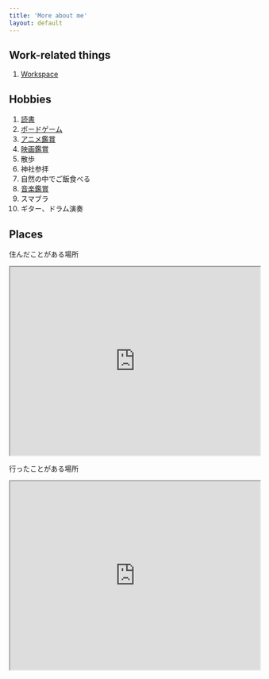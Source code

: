 ```yaml
---
title: 'More about me'
layout: default
---
```


## Work-related things
1. [Workspace](/pages/workspace)

## Hobbies
1. [読書](/pages/books)
1. [ボードゲーム](/pages/board-games)
1. [アニメ鑑賞](/pages/animes)
1. [映画鑑賞](/pages/movies)
1. 散歩
1. 神社参拝
1. 自然の中でご飯食べる
1. [音楽鑑賞](/pages/musics)
1. スマブラ
1. ギター、ドラム演奏

## Places

住んだことがある場所
<iframe src="https://www.google.com/maps/d/embed?mid=1XYS0gAgM7s67PoS0y2_TQEvnqaUdx42t" width="100%" height="380"></iframe>

行ったことがある場所
<iframe src="https://www.google.com/maps/d/embed?mid=1yo85G4hsyin0v3AD1aEz2rNEz2LEiyNr" width="100%" height="380"></iframe>
